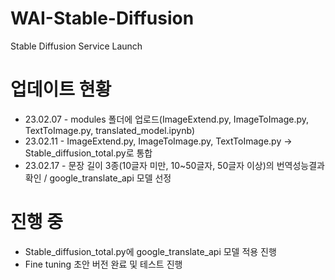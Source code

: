 # WAI-Stable-Diffusion
Stable Diffusion Service Launch

# 업데이트 현황
- 23.02.07 - modules 폴더에 업로드(ImageExtend.py, ImageToImage.py, TextToImage.py, translated_model.ipynb)
- 23.02.11 - ImageExtend.py, ImageToImage.py, TextToImage.py -> Stable_diffusion_total.py로 통합
- 23.02.17 - 문장 길이 3종(10글자 미만, 10~50글자, 50글자 이상)의 번역성능결과 확인 / google_translate_api 모델 선정

# 진행 중
- Stable_diffusion_total.py에 google_translate_api 모델 적용 진행
- Fine tuning 초안 버전 완료 및 테스트 진행
